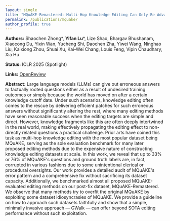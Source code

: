 ```yaml
---
layout: single
title: "MQuAKE-Remastered: Multi-Hop Knowledge Editing Can Only Be Advanced with Reliable Evaluations"
permalink: /publications/mquake/
author_profile: true
---
```


**Authors:** Shaochen Zhong*, **Yifan Lu***, Lize Shao, Bhargav Bhushanam, Xiaocong Du, Yixin Wan, Yucheng Shi, Daochen Zha, Yiwei Wang, Ninghao Liu, Kaixiong Zhou, Shuai Xu, Kai-Wei Chang, Louis Feng, Vipin Chaudhary, Xia Hu

**Status:** ICLR 2025 (Spotlight)

**Links:** [OpenReview](https://openreview.net/forum?id=m9wG6ai2Xk)

**Abstract:** Large language models (LLMs) can give out erroneous answers to factually rooted questions either as a result of undesired training outcomes or simply because the world has moved on after a certain knowledge cutoff date. Under such scenarios, knowledge editing often comes to the rescue by delivering efficient patches for such erroneous answers without significantly altering the rest, where many editing methods have seen reasonable success when the editing targets are simple and direct. However, knowledge fragments like this are often deeply intertwined in the real world, making effectively propagating the editing effect to non-directly related questions a practical challenge. Prior arts have coined this task as multi-hop knowledge editing with the most popular dataset being MQuAKE, serving as the sole evaluation benchmark for many later proposed editing methods due to the expensive nature of constructing knowledge editing datasets at scale. In this work, we reveal that up to 33% or 76% of MQuAKE's questions and ground truth labels are, in fact, corrupted in various fashions due to some unintentional clerical or procedural oversights. Our work provides a detailed audit of MQuAKE's error pattern and a comprehensive fix without sacrificing its dataset capacity. Additionally, we benchmarked almost all proposed MQuAKE-evaluated editing methods on our post-fix dataset, MQuAKE-Remastered. We observe that many methods try to overfit the original MQuAKE by exploiting some dataset idiosyncrasies of MQuAKE. We provide a guideline on how to approach such datasets faithfully and show that a simple, minimally invasive approach — GWalk — can offer beyond SOTA editing performance without such exploitation.

